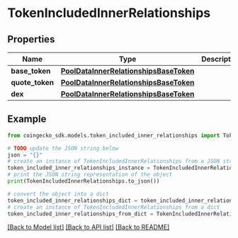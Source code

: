 # TokenIncludedInnerRelationships


## Properties

Name | Type | Description | Notes
------------ | ------------- | ------------- | -------------
**base_token** | [**PoolDataInnerRelationshipsBaseToken**](PoolDataInnerRelationshipsBaseToken.md) |  | [optional] 
**quote_token** | [**PoolDataInnerRelationshipsBaseToken**](PoolDataInnerRelationshipsBaseToken.md) |  | [optional] 
**dex** | [**PoolDataInnerRelationshipsBaseToken**](PoolDataInnerRelationshipsBaseToken.md) |  | [optional] 

## Example

```python
from coingecko_sdk.models.token_included_inner_relationships import TokenIncludedInnerRelationships

# TODO update the JSON string below
json = "{}"
# create an instance of TokenIncludedInnerRelationships from a JSON string
token_included_inner_relationships_instance = TokenIncludedInnerRelationships.from_json(json)
# print the JSON string representation of the object
print(TokenIncludedInnerRelationships.to_json())

# convert the object into a dict
token_included_inner_relationships_dict = token_included_inner_relationships_instance.to_dict()
# create an instance of TokenIncludedInnerRelationships from a dict
token_included_inner_relationships_from_dict = TokenIncludedInnerRelationships.from_dict(token_included_inner_relationships_dict)
```
[[Back to Model list]](../README.md#documentation-for-models) [[Back to API list]](../README.md#documentation-for-api-endpoints) [[Back to README]](../README.md)


